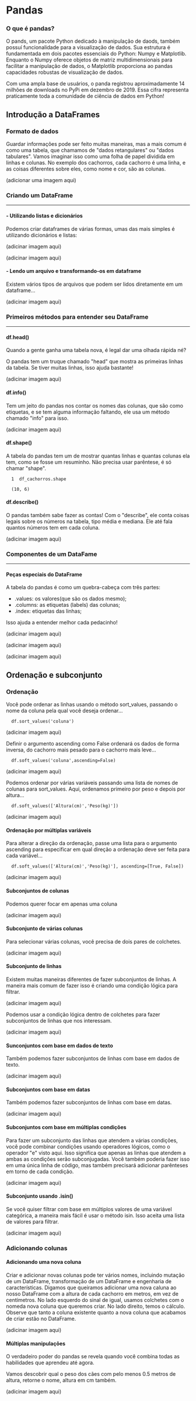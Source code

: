 # Pandas

### O que é pandas?

O pands, um pacote Python dedicado à manipulação de daods, também possuí funcionalidade para a visualização de dados. Sua estrutura é fundamentada em dois pacotes essenciais do Python: Numpy e Matplotlib. Enquanto o Numpy oferece objetos de matriz multidimensionais para facilitar a manipulação de dados, o Matplotlib proporciona ao pandas capacidades robustas de visualização de dados.

Com uma ampla base de usuários, o panda registrou aproximadamente 14 milhões de downloads no PyPi em dezembro de 2019. Essa cifra representa praticamente toda a comunidade de ciência de dados em Python!

## Introdução a DataFrames
### Formato de dados
Guardar informações pode ser feito muitas maneiras, mas a mais comum é como uma tabela, que chamamos de "dados retangulares" ou "dados tabulares". Vamos imaginar isso como uma folha de papel dividida em linhas e colunas. No exemplo dos cachorros, cada cachorro é uma linha, e as coisas diferentes sobre eles, como nome e cor, são as colunas.

(adicionar uma imagem aqui)

### Criando um DataFrame
---
#### - Utilizando listas e dicionários
Podemos criar dataframes de várias formas, umas das mais simples é utilizando dicionários e listas:

(adicinar imagem aqui)

(adicinar imagem aqui)

#### - Lendo um arquivo e transformando-os em dataframe
Existem vários tipos de arquivos que podem ser lidos diretamente em um dataframe...

(adicinar imagem aqui)

### Primeiros métodos para entender seu DataFrame
---
#### df.head()
Quando a gente ganha uma tabela nova, é legal dar uma olhada rápida né?

O pandas tem um truque chamado "head" que mostra as primeiras linhas da tabela. Se tiver muitas linhas, isso ajuda bastante!

(adicinar imagem aqui)

#### df.info()
Tem um jeito do pandas nos contar os nomes das colunas, que são como etiquetas, e se tem alguma informação faltando, ele usa um método chamado "info" para isso.

(adicinar imagem aqui)

#### df.shape()
A tabela do pandas tem um de mostrar quantas linhas e quantas colunas ela tem, como se fosse um resuminho. Não precisa usar parêntese, é só chamar "shape".

      1  df_cachorros.shape

      (10, 6)

#### df.describe()
O pandas também sabe fazer as contas! Com o "describe", ele conta coisas legais sobre os números na tabela, tipo média e mediana. Ele até fala quantos números tem em cada coluna.

(adicinar imagem aqui)

### Componentes de um DataFame
___
#### Peças especiais do DataFrame
A tabela do pandas é como um quebra-cabeça com três partes:

- .values: os valores(que são os dados mesmo);
- .columns: as etiquetas (labels) das colunas;
- .index: etiquetas das linhas;

Isso ajuda a entender melhor cada pedacinho!

(adicinar imagem aqui)

(adicinar imagem aqui)

(adicinar imagem aqui)

## Ordenação e subconjunto
### Ordenação
Você pode ordenar as linhas usando o método sort_values, passando o nome da coluna pela qual você deseja ordenar...

      df.sort_values('coluna')

(adicinar imagem aqui)

Definir o argumento ascending como False ordenará os dados de forma inversa, do cachorro mais pesado para o cachorro mais leve...

      df.soft_values('coluna',ascending=False)

(adicinar imagem aqui)

Podemos ordenar por várias variáveis passando uma lista de nomes de colunas para sort_values. Aqui, ordenamos primeiro por peso e depois por altura...

      df.soft_values(['Altura(cm)','Peso(kg)'])

(adicinar imagem aqui)

#### Ordenação por múltiplas variáveis
Para alterar a direção da ordenação, passe uma lista para o argumento ascending para especificar em qual direção a ordenação deve ser feita para cada variável...

      df.soft_values(['Altura(cm)','Peso(kg)'], ascending=[True, False])

(adicinar imagem aqui)

#### Subconjuntos de colunas
Podemos querer focar em apenas uma coluna

(adicinar imagem aqui)

#### Subconjunto de várias colunas
Para selecionar várias colunas, você precisa de dois pares de colchetes.

(adicinar imagem aqui)

#### Subconjunto de linhas
Existem muitas maneiras diferentes de fazer subconjuntos de linhas. A maneira mais comum de fazer isso é criando uma condição lógica para filtrar.

(adicinar imagem aqui)

Podemos usar a condição lógica dentro de colchetes para fazer subconjuntos de linhas que nos interessam.

(adicinar imagem aqui)

#### Sunconjuntos com base em dados de texto
Também podemos fazer subconjuntos de linhas com base em dados de texto.

(adicinar imagem aqui)

#### Subconjuntos com base em datas
Também podemos fazer subconjuntos de linhas com base em datas.

(adicinar imagem aqui)

#### Subconjuntos com base em múltiplas condições
Para fazer um subconjunto das linhas que atendem a várias condições, você pode combinar condições usando operadores lógicos, como o operador "e" visto aqui. Isso significa que apenas as linhas que atendem a ambas as condições serão subconjugadas. Você também poderia fazer isso em uma única linha de código, mas também precisará adicionar parênteses em torno de cada condição.

(adicinar imagem aqui)

#### Subconjunto usando .isin()
Se você quiser filtrar com base em múltiplos valores de uma variável categórica, a maneira mais fácil é usar o método isin. Isso aceita uma lista de valores para filtrar.

(adicinar imagem aqui)

### Adicionando colunas
#### Adicionando uma nova coluna
Criar e adicionar novas colunas pode ter vários nomes, incluindo mutação de um DataFrame, transformação de um DataFrame e engenharia de características. Digamos que queiramos adicionar uma nova caluna ao nosso DataFrame com a altura de cada cachorro em metros, em vez de centímetros. No lado esquerdo do sinal de igual, usamos colchetes com o nomeda nova coluna que queremos criar. No lado direito, temos o cálculo. Observe que tanto a coluna existente quanto a nova coluna que acabamos de criar estão no DataFrame.

(adicinar imagem aqui)

#### Múltiplas manipulações
O verdadeiro poder do pandas se revela quando você combina todas as habilidades que aprendeu até agora.

Vamos descobrir qual o peso dos cães com pelo menos 0.5 metros de altura, retorne o nome, altura em cm também.

(adicinar imagem aqui)
